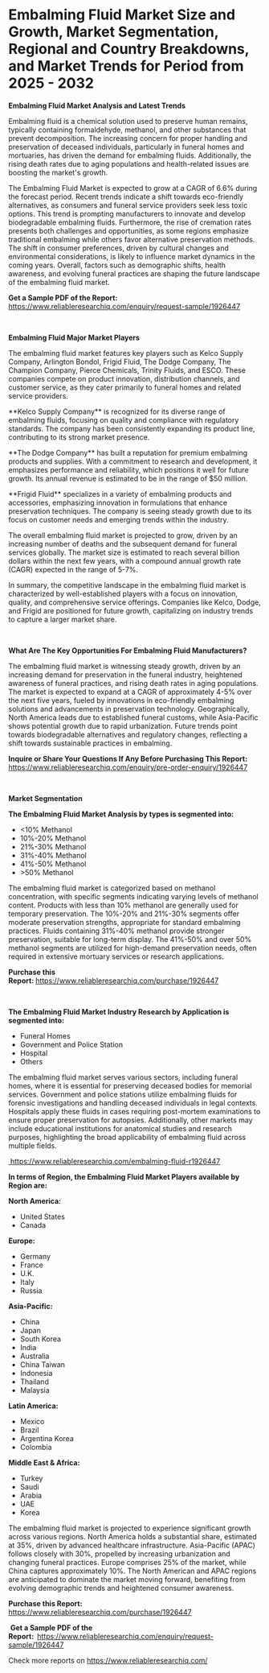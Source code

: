 <p><h1>Embalming Fluid Market Size and Growth, Market Segmentation, Regional and Country Breakdowns, and Market Trends for Period from 2025 -  2032</h1></p><p><strong>Embalming Fluid Market Analysis and Latest Trends</strong></p>
<p><p>Embalming fluid is a chemical solution used to preserve human remains, typically containing formaldehyde, methanol, and other substances that prevent decomposition. The increasing concern for proper handling and preservation of deceased individuals, particularly in funeral homes and mortuaries, has driven the demand for embalming fluids. Additionally, the rising death rates due to aging populations and health-related issues are boosting the market's growth.</p><p>The Embalming Fluid Market is expected to grow at a CAGR of 6.6% during the forecast period. Recent trends indicate a shift towards eco-friendly alternatives, as consumers and funeral service providers seek less toxic options. This trend is prompting manufacturers to innovate and develop biodegradable embalming fluids. Furthermore, the rise of cremation rates presents both challenges and opportunities, as some regions emphasize traditional embalming while others favor alternative preservation methods. The shift in consumer preferences, driven by cultural changes and environmental considerations, is likely to influence market dynamics in the coming years. Overall, factors such as demographic shifts, health awareness, and evolving funeral practices are shaping the future landscape of the embalming fluid market.</p></p>
<p><strong>Get a Sample PDF of the Report:&nbsp;</strong> <a href="https://www.reliableresearchiq.com/enquiry/request-sample/1926447?utm_campaign=1088&utm_medium=2&utm_source=Github&utm_content=ia&utm_term=15012025&utm_id=embalming-fluid">https://www.reliableresearchiq.com/enquiry/request-sample/1926447</a></p>
<p>&nbsp;</p>
<p><strong>Embalming Fluid Major Market Players</strong></p>
<p><p>The embalming fluid market features key players such as Kelco Supply Company, Arlington Bondol, Frigid Fluid, The Dodge Company, The Champion Company, Pierce Chemicals, Trinity Fluids, and ESCO. These companies compete on product innovation, distribution channels, and customer service, as they cater primarily to funeral homes and related service providers.</p><p>**Kelco Supply Company** is recognized for its diverse range of embalming fluids, focusing on quality and compliance with regulatory standards. The company has been consistently expanding its product line, contributing to its strong market presence.</p><p>**The Dodge Company** has built a reputation for premium embalming products and supplies. With a commitment to research and development, it emphasizes performance and reliability, which positions it well for future growth. Its annual revenue is estimated to be in the range of $50 million.</p><p>**Frigid Fluid** specializes in a variety of embalming products and accessories, emphasizing innovation in formulations that enhance preservation techniques. The company is seeing steady growth due to its focus on customer needs and emerging trends within the industry.</p><p>The overall embalming fluid market is projected to grow, driven by an increasing number of deaths and the subsequent demand for funeral services globally. The market size is estimated to reach several billion dollars within the next few years, with a compound annual growth rate (CAGR) expected in the range of 5-7%.</p><p>In summary, the competitive landscape in the embalming fluid market is characterized by well-established players with a focus on innovation, quality, and comprehensive service offerings. Companies like Kelco, Dodge, and Frigid are positioned for future growth, capitalizing on industry trends to capture a larger market share.</p></p>
<p>&nbsp;</p>
<p><strong>What Are The Key Opportunities For Embalming Fluid Manufacturers?</strong></p>
<p><p>The embalming fluid market is witnessing steady growth, driven by an increasing demand for preservation in the funeral industry, heightened awareness of funeral practices, and rising death rates in aging populations. The market is expected to expand at a CAGR of approximately 4-5% over the next five years, fueled by innovations in eco-friendly embalming solutions and advancements in preservation technology. Geographically, North America leads due to established funeral customs, while Asia-Pacific shows potential growth due to rapid urbanization. Future trends point towards biodegradable alternatives and regulatory changes, reflecting a shift towards sustainable practices in embalming.</p></p>
<p><strong>Inquire or Share Your Questions If Any Before Purchasing This Report:</strong> <a href="https://www.reliableresearchiq.com/enquiry/pre-order-enquiry/1926447?utm_campaign=1088&utm_medium=2&utm_source=Github&utm_content=ia&utm_term=15012025&utm_id=embalming-fluid">https://www.reliableresearchiq.com/enquiry/pre-order-enquiry/1926447</a></p>
<p>&nbsp;</p>
<p><strong>Market Segmentation</strong></p>
<p><strong>The Embalming Fluid Market Analysis by types is segmented into:</strong></p>
<p><ul><li><10% Methanol</li><li>10%-20% Methanol</li><li>21%-30% Methanol</li><li>31%-40% Methanol</li><li>41%-50% Methanol</li><li>>50% Methanol</li></ul></p>
<p><p>The embalming fluid market is categorized based on methanol concentration, with specific segments indicating varying levels of methanol content. Products with less than 10% methanol are generally used for temporary preservation. The 10%-20% and 21%-30% segments offer moderate preservation strengths, appropriate for standard embalming practices. Fluids containing 31%-40% methanol provide stronger preservation, suitable for long-term display. The 41%-50% and over 50% methanol segments are utilized for high-demand preservation needs, often required in extensive mortuary services or research applications.</p></p>
<p><strong>Purchase this Report:&nbsp;</strong><a href="https://www.reliableresearchiq.com/purchase/1926447?utm_campaign=1088&utm_medium=2&utm_source=Github&utm_content=ia&utm_term=15012025&utm_id=embalming-fluid">https://www.reliableresearchiq.com/purchase/1926447</a></p>
<p>&nbsp;</p>
<p><strong>The Embalming Fluid Market Industry Research by Application is segmented into:</strong></p>
<p><ul><li>Funeral Homes</li><li>Government and Police Station</li><li>Hospital</li><li>Others</li></ul></p>
<p><p>The embalming fluid market serves various sectors, including funeral homes, where it is essential for preserving deceased bodies for memorial services. Government and police stations utilize embalming fluids for forensic investigations and handling deceased individuals in legal contexts. Hospitals apply these fluids in cases requiring post-mortem examinations to ensure proper preservation for autopsies. Additionally, other markets may include educational institutions for anatomical studies and research purposes, highlighting the broad applicability of embalming fluid across multiple fields.</p></p>
<p><a href="https://www.reliableresearchiq.com/embalming-fluid-r1926447?utm_campaign=1088&utm_medium=2&utm_source=Github&utm_content=ia&utm_term=15012025&utm_id=embalming-fluid">&nbsp;https://www.reliableresearchiq.com/embalming-fluid-r1926447</a></p>
<p><strong>In terms of Region, the Embalming Fluid Market Players available by Region are:</strong></p>
<p>
    <p> <strong> North America: </strong>
        <ul>
            <li>United States</li>
            <li>Canada</li>
        </ul>
        </p> 
    <p> <strong> Europe: </strong>
        <ul>
            <li>Germany</li>
            <li>France</li>
            <li>U.K.</li>
            <li>Italy</li>
            <li>Russia</li>
        </ul>
        </p> 
    <p> <strong> Asia-Pacific: </strong>
        <ul>
            <li>China</li>
            <li>Japan</li>
            <li>South Korea</li>
            <li>India</li>
            <li>Australia</li>
            <li>China Taiwan</li>
            <li>Indonesia</li>
            <li>Thailand</li>
            <li>Malaysia</li>
        </ul>
        </p> 
    <p> <strong> Latin America: </strong>
        <ul>
            <li>Mexico</li>
            <li>Brazil</li>
            <li>Argentina Korea</li>
            <li>Colombia</li>
        </ul>
        </p> 
    <p> <strong> Middle East & Africa: </strong>
        <ul>
            <li>Turkey</li>
            <li>Saudi</li>
            <li>Arabia</li>
            <li>UAE</li>
            <li>Korea</li>
        </ul>
    </p>
    </p>
<p><p>The embalming fluid market is projected to experience significant growth across various regions. North America holds a substantial share, estimated at 35%, driven by advanced healthcare infrastructure. Asia-Pacific (APAC) follows closely with 30%, propelled by increasing urbanization and changing funeral practices. Europe comprises 25% of the market, while China captures approximately 10%. The North American and APAC regions are anticipated to dominate the market moving forward, benefiting from evolving demographic trends and heightened consumer awareness.</p></p>
<p><strong>Purchase this Report: </strong><a href="https://www.reliableresearchiq.com/purchase/1926447?utm_campaign=1088&utm_medium=2&utm_source=Github&utm_content=ia&utm_term=15012025&utm_id=embalming-fluid">https://www.reliableresearchiq.com/purchase/1926447</a></p>
<p>&nbsp;<strong>Get a Sample PDF of the Report:&nbsp;&nbsp;</strong><a href="https://www.reliableresearchiq.com/enquiry/request-sample/1926447?utm_campaign=1088&utm_medium=2&utm_source=Github&utm_content=ia&utm_term=15012025&utm_id=embalming-fluid">https://www.reliableresearchiq.com/enquiry/request-sample/1926447</a></p>
<p><strong></strong></p>
<p>Check more reports on <a href="https://www.reliableresearchiq.com/?utm_campaign=1088&utm_medium=2&utm_source=Github&utm_content=ia&utm_term=15012025&utm_id=embalming-fluid">https://www.reliableresearchiq.com/</a></p>